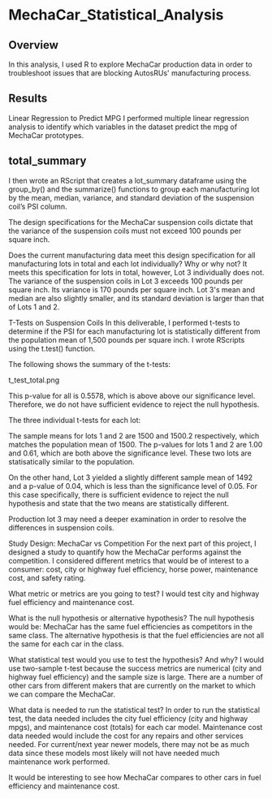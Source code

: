 # MechaCar_Statistical_Analysis

## Overview
In this analysis, I used R to explore MechaCar production data in order to troubleshoot issues that are blocking AutosRUs' manufacturing process.

## Results
Linear Regression to Predict MPG
I performed multiple linear regression analysis to identify which variables in the dataset predict the mpg of MechaCar prototypes.


## total_summary

I then wrote an RScript that creates a lot_summary dataframe using the group_by() and the summarize() functions to group each manufacturing lot by the mean, median, variance, and standard deviation of the suspension coil’s PSI column.

The design specifications for the MechaCar suspension coils dictate that the variance of the suspension coils must not exceed 100 pounds per square inch.

Does the current manufacturing data meet this design specification for all manufacturing lots in total and each lot individually? Why or why not?
It meets this specification for lots in total, however, Lot 3 individually does not. The variance of the suspension coils in Lot 3 exceeds 100 pounds per square inch. Its variance is 170 pounds per square inch. Lot 3's mean and median are also slightly smaller, and its standard deviation is larger than that of Lots 1 and 2.

T-Tests on Suspension Coils
In this deliverable, I performed t-tests to determine if the PSI for each manufacturing lot is statistically different from the population mean of 1,500 pounds per square inch. I wrote RScripts using the t.test() function.

The following shows the summary of the t-tests:

t_test_total.png

This p-value for all is 0.5578, which is above above our significance level. Therefore, we do not have sufficient evidence to reject the null hypothesis.

The three individual t-tests for each lot:


The sample means for lots 1 and 2 are 1500 and 1500.2 respectively, which matches the population mean of 1500. The p-values for lots 1 and 2 are 1.00 and 0.61, which are both above the significance level. These two lots are statisatically similar to the population.

On the other hand, Lot 3 yielded a slightly different sample mean of 1492 and a p-value of 0.04, which is less than the significance level of 0.05. For this case specifically, there is sufficient evidence to reject the null hypothesis and state that the two means are statistically different.

Production lot 3 may need a deeper examination in order to resolve the differences in suspension coils.

Study Design: MechaCar vs Competition
For the next part of this project, I designed a study to quantify how the MechaCar performs against the competition. I considered different metrics that would be of interest to a consumer: cost, city or highway fuel efficiency, horse power, maintenance cost, and safety rating.

What metric or metrics are you going to test?
I would test city and highway fuel efficiency and maintenance cost.

What is the null hypothesis or alternative hypothesis?
The null hypothesis would be: MechaCar has the same fuel efficiencies as competitors in the same class. The alternative hypothesis is that the fuel efficiencies are not all the same for each car in the class.

What statistical test would you use to test the hypothesis? And why?
I would use two-sample t-test because the success metrics are numerical (city and highway fuel efficiency) and the sample size is large. There are a number of other cars from different makers that are currently on the market to which we can compare the MechaCar.

What data is needed to run the statistical test?
In order to run the statistical test, the data needed includes the city fuel efficiency (city and highway mpgs), and maintenance cost (totals) for each car model. Maintenance cost data needed would include the cost for any repairs and other services needed. For current/next year newer models, there may not be as much data since these models most likely will not have needed much maintenance work performed.

It would be interesting to see how MechaCar compares to other cars in fuel efficiency and maintenance cost.

